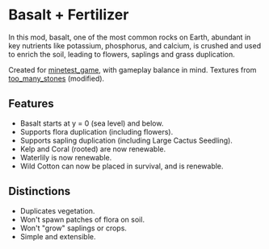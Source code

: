 # Basalt + Fertilizer
In this mod, basalt, one of the most common rocks on Earth, abundant in key nutrients like potassium, phosphorus, and calcium, is crushed and used to enrich the soil, leading to flowers, saplings and grass duplication.

Created for [minetest_game](https://content.minetest.net/packages/Minetest/minetest_game/), with gameplay balance in mind. Textures from [too_many_stones](https://content.minetest.net/packages/JoeEnderman/too_many_stones/) (modified).

## Features
- Basalt starts at y = 0 (sea level) and below.
- Supports flora duplication (including flowers).
- Supports sapling duplication (including Large Cactus Seedling).
- Kelp and Coral (rooted) are now renewable.
- Waterlily is now renewable.
- Wild Cotton can now be placed in survival, and is renewable.

## Distinctions
- Duplicates vegetation.
- Won't spawn patches of flora on soil.
- Won't "grow" saplings or crops.
- Simple and extensible.
